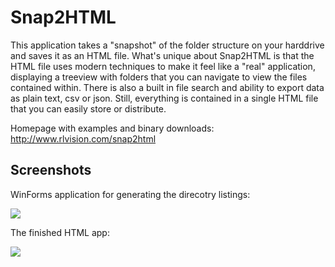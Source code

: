 # Snap2HTML
This application takes a "snapshot" of the folder structure on your harddrive and saves it as an HTML file. What's unique about Snap2HTML is that the HTML file uses modern techniques to make it feel like a "real" application, displaying a treeview with folders that you can navigate to  view the files contained within. There is also a built in file search and ability to export data as plain text, csv or json. Still, everything is  contained in a single HTML file that you can easily store or distribute.

Homepage with examples and binary downloads: http://www.rlvision.com/snap2html

## Screenshots

WinForms application for generating the direcotry listings:

<img src="http://www.rlvision.com/snap2html/screenshot.png">

The finished HTML app:

<img src="http://www.rlvision.com/snap2html/example.png">
